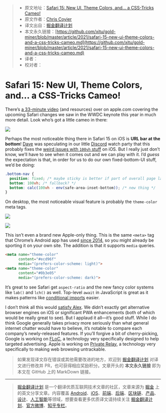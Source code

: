 > * 原文地址：[Safari 15: New UI, Theme Colors, and… a CSS-Tricks Cameo!](https://css-tricks.com/safari-15-new-ui-theme-colors-and-a-css-tricks-cameo/)
> * 原文作者：[Chris Coyier](https://css-tricks.com/author/chriscoyier/)
> * 译文出自：[掘金翻译计划](https://github.com/xitu/gold-miner)
> * 本文永久链接：[https://github.com/xitu/gold-miner/blob/master/article/2021/safari-15-new-ui-theme-colors-and-a-css-tricks-cameo.md](https://github.com/xitu/gold-miner/blob/master/article/2021/safari-15-new-ui-theme-colors-and-a-css-tricks-cameo.md)
> * 译者：
> * 校对者：

# Safari 15: New UI, Theme Colors, and… a CSS-Tricks Cameo!

There’s [a 33-minute video](https://developer.apple.com/videos/play/wwdc2021/10029/) (and resources) over on apple.com covering the upcoming Safari changes we saw in the WWDC keynote this year in much more detail. Look who’s got a little cameo in there:

![](https://i0.wp.com/css-tricks.com/wp-content/uploads/2021/06/Screen-Shot-2021-06-11-at-8.20.24-AM.png?resize=1684%2C970&ssl=1)

Perhaps the most noticeable thing there in Safari 15 on iOS is **URL bar at the bottom**! [Dave](https://daverupert.com/) was speculating in our little [Discord](https://www.patreon.com/shoptalkshow) watch party that this probably fixes the [weird issues with `100vh` stuff](https://css-tricks.com/css-fix-for-100vh-in-mobile-webkit/) on iOS. But I really just don’t know, we’ll have to see when it comes out and we can play with it. I’d *guess* the expectation is that, in order for us to do our own fixed-bottom-UI stuff, we’d be doing:

```css
.bottom-nav { 
  position: fixed; /* maybe sticky is better if part of overall page layout? */
  bottom: 100vh; /* fallback? */
  bottom: calc(100vh - env(safe-area-inset-bottom)); /* new thing */
}
```

On desktop, the most noticeable visual feature is probably the `theme-color` meta tags.

![](https://i1.wp.com/css-tricks.com/wp-content/uploads/2021/06/Screen-Shot-2021-06-11-at-8.22.55-AM.png?resize=1658%2C948&ssl=1)

![](https://i1.wp.com/css-tricks.com/wp-content/uploads/2021/06/Screen-Shot-2021-06-11-at-8.22.55-AM.png?resize=1658%2C948&ssl=1)

This isn’t even a brand new Apple-only thing. This is the same `<meta>` tag that Chrome’s Android app has used [since 2014](https://developers.google.com/web/updates/2014/11/Support-for-theme-color-in-Chrome-39-for-Android), so you might already be sporting it on your own site. The addition is that it supports `media` queries.

```html
<meta name="theme-color" 
      content="#ecd96f" 
      media="(prefers-color-scheme: light)">
<meta name="theme-color" 
      content="#0b3e05" 
      media="(prefers-color-scheme: dark)">
```

It’s great to see Safari get `aspect-ratio` and the new fancy color systems like `lab()` and `lch()` as well. Top-level `await` in JavaScript is great as it makes patterns like [conditional imports](https://css-tricks.com/dynamic-conditional-imports/) easier.

I don’t think all this would [satisfy Alex](https://infrequently.org/2021/04/progress-delayed/). We didn’t exactly get alternative browser engines on iOS or significant PWA enhancements (both of which would be really great to see). But I applaud it all—it’s good stuff. While I do think Google generally takes privacy more seriously than what general internet chatter would have to believe, it’s notable to compare each company’s newly-released features. If you’ll forgive a bit of cherry-picking, Google is working on [FLoC](https://blog.google/products/chrome/privacy-sustainability-and-the-importance-of-and/), a technology very specifically designed to help targeted advertising. Apple is working on [Private Relay](https://developer.apple.com/videos/play/wwdc2021/10096/), a technology very specifically to making web browsing untrackable.

> 如果发现译文存在错误或其他需要改进的地方，欢迎到 [掘金翻译计划](https://github.com/xitu/gold-miner) 对译文进行修改并 PR，也可获得相应奖励积分。文章开头的 **本文永久链接** 即为本文在 GitHub 上的 MarkDown 链接。

---

> [掘金翻译计划](https://github.com/xitu/gold-miner) 是一个翻译优质互联网技术文章的社区，文章来源为 [掘金](https://juejin.im) 上的英文分享文章。内容覆盖 [Android](https://github.com/xitu/gold-miner#android)、[iOS](https://github.com/xitu/gold-miner#ios)、[前端](https://github.com/xitu/gold-miner#前端)、[后端](https://github.com/xitu/gold-miner#后端)、[区块链](https://github.com/xitu/gold-miner#区块链)、[产品](https://github.com/xitu/gold-miner#产品)、[设计](https://github.com/xitu/gold-miner#设计)、[人工智能](https://github.com/xitu/gold-miner#人工智能)等领域，想要查看更多优质译文请持续关注 [掘金翻译计划](https://github.com/xitu/gold-miner)、[官方微博](http://weibo.com/juejinfanyi)、[知乎专栏](https://zhuanlan.zhihu.com/juejinfanyi)。
